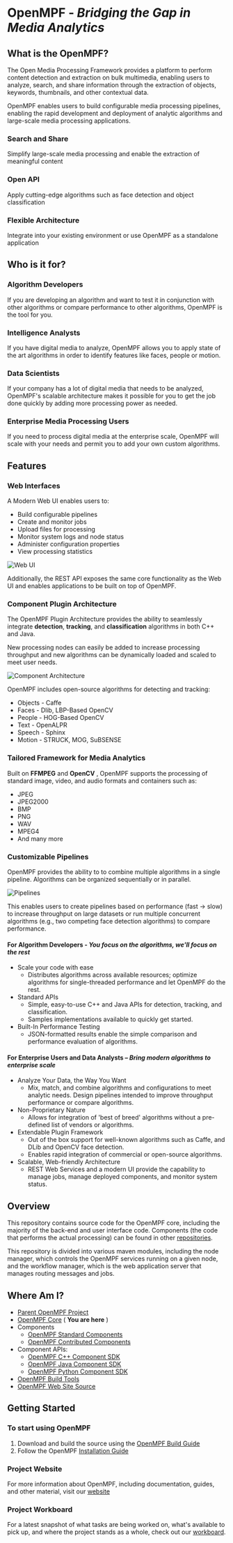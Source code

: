 # OpenMPF - _Bridging the Gap in Media Analytics_

## What is the OpenMPF?

The Open Media Processing Framework provides a platform to perform content detection and extraction on bulk multimedia, enabling users to analyze, search, and share information through the extraction of objects, keywords, thumbnails, and other contextual data.

OpenMPF enables users to build configurable media processing pipelines, enabling the rapid development and deployment of analytic algorithms and large-scale media processing applications.

### Search and Share

Simplify large-scale media processing and enable the extraction of meaningful content

### Open API

Apply cutting-edge algorithms such as face detection and object classification

### Flexible Architecture

Integrate into your existing environment or use OpenMPF as a standalone application

## Who is it for?

### Algorithm Developers
If you are developing an algorithm and want to test it in conjunction with other algorithms or compare performance to other algorithms, OpenMPF is the tool for you.

### Intelligence Analysts
If you have digital media to analyze, OpenMPF allows you to apply state of the art algorithms in order to identify features like faces, people or motion.

### Data Scientists
If your company has a lot of digital media that needs to be analyzed, OpenMPF's scalable architecture makes it possible for you to get the job done quickly by adding more processing power as needed.   

### Enterprise Media Processing Users
If you need to process digital media at the enterprise scale, OpenMPF will scale with your needs and permit you to add your own custom algorithms.

## Features

### Web Interfaces

A Modern Web UI enables users to:

- Build configurable pipelines
- Create and monitor jobs
- Upload files for processing
- Monitor system logs and node status
- Administer configuration properties
- View processing statistics

![Web UI](README-images/web-ui.png)

Additionally, the REST API exposes the same core functionality as the Web UI and enables applications to be built on top of OpenMPF.

### Component Plugin Architecture

The OpenMPF Plugin Architecture provides the ability to seamlessly integrate **detection**, **tracking**, and **classification** algorithms in both C++ and Java.

New processing nodes can easily be added to increase processing throughput and new algorithms can be dynamically loaded and scaled to meet user needs.

![Component Architecture](README-images/component-architecture.png)

OpenMPF includes open-source algorithms for detecting and tracking:

- Objects - Caffe
- Faces - Dlib, LBP-Based OpenCV
- People - HOG-Based OpenCV
- Text - OpenALPR
- Speech - Sphinx
- Motion - STRUCK, MOG, SuBSENSE

### Tailored Framework for Media Analytics

Built on **FFMPEG** and **OpenCV** , OpenMPF supports the processing of standard image, video, and audio formats and containers such as:

- JPEG
- JPEG2000
- BMP
- PNG
- WAV
- MPEG4
- And many more

### Customizable Pipelines

OpenMPF provides the ability to to combine multiple algorithms in a single pipeline. Algorithms can be organized sequentially or in parallel.

![Pipelines](README-images/pipelines.png)

This enables users to create pipelines based on performance (fast -&gt; slow) to increase throughput on large datasets or run multiple concurrent algorithms (e.g., two competing face detection algorithms) to compare performance.

#### For Algorithm Developers - _You focus on the algorithms, we'll focus on the rest_

- Scale your code with ease
  - Distributes algorithms across available resources; optimize algorithms for single-threaded performance and let OpenMPF do the rest.
- Standard APIs
  - Simple, easy-to-use C++ and Java APIs for detection, tracking, and classification.
  - Samples implementations available to quickly get started.
- Built-In Performance Testing
  - JSON-formatted results enable the simple comparison and performance evaluation of algorithms.

#### For Enterprise Users and Data Analysts – _Bring modern algorithms to enterprise scale_

- Analyze Your Data, the Way You Want
  - Mix, match, and combine algorithms and configurations to meet analytic needs. Design pipelines intended to improve throughput performance or compare algorithms.
- Non-Proprietary Nature
  - Allows for integration of 'best of breed' algorithms without a pre-defined list of vendors or algorithms.
- Extendable Plugin Framework
  - Out of the box support for well-known algorithms such as Caffe, and DLib and OpenCV face detection.
  - Enables rapid integration of commercial or open-source algorithms.
- Scalable, Web-friendly Architecture
  - REST Web Services and a modern UI provide the capability to manage jobs, manage deployed components, and monitor system status.

## Overview

This repository contains source code for the OpenMPF core, including the majority of the back-end and user interface code. Components (the code that performs the actual processing) can be found in other  [repositories](https://github.com/openmpf/).

This repository is divided into various maven modules, including the node manager, which controls the OpenMPF services running on a given node, and the workflow manager, which is the web application server that manages routing messages and jobs.

## Where Am I?

- [Parent OpenMPF Project](https://github.com/openmpf/openmpf-projects)
- [OpenMPF Core](https://github.com/openmpf/openmpf) ( **You are here** )
- Components
    * [OpenMPF Standard Components](https://github.com/openmpf/openmpf-components)
    * [OpenMPF Contributed Components](https://github.com/openmpf/openmpf-contrib-components)
- Component APIs:
    * [OpenMPF C++ Component SDK](https://github.com/openmpf/openmpf-cpp-component-sdk)
    * [OpenMPF Java Component SDK](https://github.com/openmpf/openmpf-java-component-sdk)
    * [OpenMPF Python Component SDK](https://github.com/openmpf/openmpf-python-component-sdk)
- [OpenMPF Build Tools](https://github.com/openmpf/openmpf-build-tools)
- [OpenMPF Web Site Source](https://github.com/openmpf/openmpf.github.io)

## Getting Started

### To start using OpenMPF

1. Download and build the source using the [OpenMPF Build Guide](https://openmpf.github.io/docs/site/Build-Environment-Setup-Guide/)
2. Follow the OpenMPF [Installation Guide](https://openmpf.github.io/docs/site/Installation-Guide/)

### Project Website

For more information about OpenMPF, including documentation, guides, and other material, visit our [website](https://openmpf.github.io/)

### Project Workboard

For a latest snapshot of what tasks are being worked on, what's available to pick up, and where the project stands as a whole, check out our [workboard](https://github.com/orgs/openmpf/projects/3).
